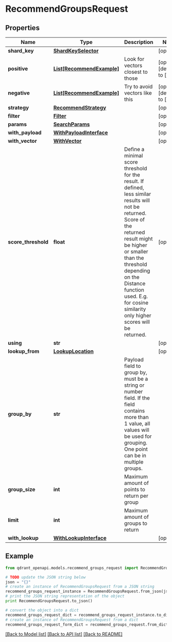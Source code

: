 # RecommendGroupsRequest


## Properties
Name | Type | Description | Notes
------------ | ------------- | ------------- | -------------
**shard_key** | [**ShardKeySelector**](ShardKeySelector.md) |  | [optional] 
**positive** | [**List[RecommendExample]**](RecommendExample.md) | Look for vectors closest to those | [optional] [default to []]
**negative** | [**List[RecommendExample]**](RecommendExample.md) | Try to avoid vectors like this | [optional] [default to []]
**strategy** | [**RecommendStrategy**](RecommendStrategy.md) |  | [optional] 
**filter** | [**Filter**](Filter.md) |  | [optional] 
**params** | [**SearchParams**](SearchParams.md) |  | [optional] 
**with_payload** | [**WithPayloadInterface**](WithPayloadInterface.md) |  | [optional] 
**with_vector** | [**WithVector**](WithVector.md) |  | [optional] 
**score_threshold** | **float** | Define a minimal score threshold for the result. If defined, less similar results will not be returned. Score of the returned result might be higher or smaller than the threshold depending on the Distance function used. E.g. for cosine similarity only higher scores will be returned. | [optional] 
**using** | **str** |  | [optional] 
**lookup_from** | [**LookupLocation**](LookupLocation.md) |  | [optional] 
**group_by** | **str** | Payload field to group by, must be a string or number field. If the field contains more than 1 value, all values will be used for grouping. One point can be in multiple groups. | 
**group_size** | **int** | Maximum amount of points to return per group | 
**limit** | **int** | Maximum amount of groups to return | 
**with_lookup** | [**WithLookupInterface**](WithLookupInterface.md) |  | [optional] 

## Example

```python
from qdrant_openapi.models.recommend_groups_request import RecommendGroupsRequest

# TODO update the JSON string below
json = "{}"
# create an instance of RecommendGroupsRequest from a JSON string
recommend_groups_request_instance = RecommendGroupsRequest.from_json(json)
# print the JSON string representation of the object
print RecommendGroupsRequest.to_json()

# convert the object into a dict
recommend_groups_request_dict = recommend_groups_request_instance.to_dict()
# create an instance of RecommendGroupsRequest from a dict
recommend_groups_request_form_dict = recommend_groups_request.from_dict(recommend_groups_request_dict)
```
[[Back to Model list]](../README.md#documentation-for-models) [[Back to API list]](../README.md#documentation-for-api-endpoints) [[Back to README]](../README.md)


